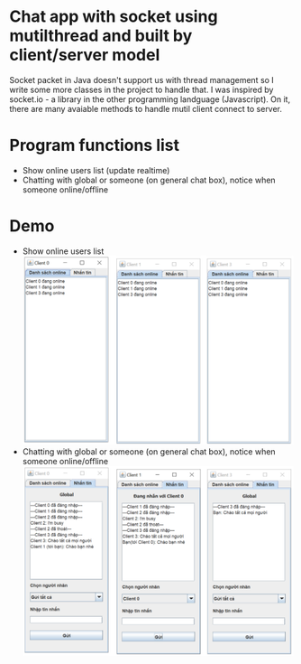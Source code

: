 # Chat app with socket using mutilthread and built by client/server model

Socket packet in Java doesn't support us with thread management so I write some more classes in the project to handle that.
I was inspired by socket.io - a library in the other programming landguage (Javascript). On it, there are many avaiable methods to handle mutil client connect to server.
# Program functions list
 - Show online users list (update realtime)
 - Chatting with global or someone (on general chat box), notice when someone online/offline
# Demo
 - Show online users list
![Screenshot](/Socket-MutilThread-Client-main/demo-image/1.PNG)
 - Chatting with global or someone (on general chat box), notice when someone online/offline
![Screenshot](/Socket-MutilThread-Client-main/demo-image/2.PNG)
